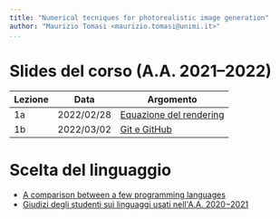 ```yaml
---
title: "Numerical tecniques for photorealistic image generation"
author: "Maurizio Tomasi <maurizio.tomasi@unimi.it>"
...
```


# Slides del corso (A.A. 2021–2022)

| Lezione | Data       | Argomento                                                                 |
|---------|------------|---------------------------------------------------------------------------|
| 1a      | 2022/02/28 | [Equazione del rendering](tomasi-ray-tracing-01a-rendering-equation.html) |
| 1b      | 2022/03/02 | [Git e GitHub](tomasi-ray-tracing-01b-github.html)                        |

# Scelta del linguaggio

-   [A comparison between a few programming languages](language-comparison.html)
-   [Giudizi degli studenti sui linguaggi usati nell'A.A. 2020−2021](giudizi-linguaggio-aa2021.html)
